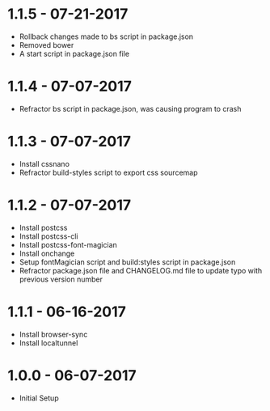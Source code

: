 # 1.1.5 - 07-21-2017 
- Rollback changes made to bs script in package.json
- Removed bower
- A start script in package.json file

# 1.1.4 - 07-07-2017
- Refractor bs script in package.json, was causing program to crash

# 1.1.3 - 07-07-2017
- Install cssnano
- Refractor build-styles script to export css sourcemap

# 1.1.2 - 07-07-2017
- Install postcss
- Install postcss-cli
- Install postcss-font-magician 
- Install onchange
- Setup fontMagician script and build:styles script in package.json
- Refractor package.json file and CHANGELOG.md file to update typo with previous version number

# 1.1.1 - 06-16-2017
- Install browser-sync
- Install localtunnel

# 1.0.0 - 06-07-2017
- Initial Setup